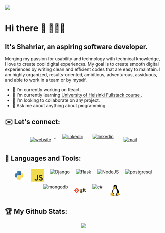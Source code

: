 ![](https://visitor-badge.laobi.icu/badge?page_id=shahsau.shahsau)
# Hi there 👋 👨🏽‍💻
## It's Shahriar, an aspiring software developer.
Merging my passion for usability and technology with technical knowledge, I love to create cool digital experiences. ​My goal is to create smooth digital experiences by writing clean and efficient codes that are easy to maintain. I am highly organized, results-oriented, ambitious, adventurous, assiduous​, and able to work in a team or by myself.
- 🔭  I’m currently working on React.
- 🌱  I’m currently learning <a href="https://fullstackopen.com/en/">University of Helsinki Fullstack course </a>. 
- 👯  I’m looking to collaborate on any project.
- 💬  Ask me about anything about programming.


## ✉️ Let's connect:
<p align="center">
<!--  <a href="https://shahsau.herokuapp.com/" target="_blank" rel="noopener noreferrer"> <img src="https://raw.githubusercontent.com/iconic/open-iconic/master/svg/globe.svg" alt="website" height="40" style="vertical-align:top; margin:10px"> </a>&nbsp;&nbsp; -->
 <a href="https://shahsau.herokuapp.com/" target="_blank" rel="noopener noreferrer"> <img src="https://www.kindpng.com/picc/m/209-2095096_white-globe-clip-art-at-clker-online-icon.png" alt="website" height="40" style="vertical-align:top; margin:10px"> </a>&nbsp;&nbsp;
 <a href="https://www.linkedin.com/in/shahriar-karim-saurov-53a6ba4b/" target="_blank" rel="noopener noreferrer"> <img  src="https://cdn.jsdelivr.net/npm/simple-icons@v3/icons/linkedin.svg" alt="linkedin" height="40" style="vertical-align:top; margin:0px 10px"></a>&nbsp;&nbsp;
 <a href="https://twitter.com/saurov_shahriar" target="_blank" rel="noopener noreferrer"> <img  src="https://cdn.jsdelivr.net/npm/simple-icons@v3/icons/twitter.svg" alt="linkedin" height="40" style="vertical-align:top; margin:0px 10px"></a>&nbsp;&nbsp;
 <a href="mailto:shahriarksaurov@gmail.com"> <img src="https://cdn.jsdelivr.net/npm/simple-icons@v3/icons/gmail.svg" alt="mail" height="40" style="vertical-align:top; margin:10px"></a>
</p>
 

## 🧰 Languages and Tools:
<div align="center">
<img src="https://raw.githubusercontent.com/github/explore/80688e429a7d4ef2fca1e82350fe8e3517d3494d/topics/python/python.png" alt="Python" height="40" style="vertical-align:top; margin:4px">&nbsp;&nbsp;
<img src="https://raw.githubusercontent.com/github/explore/80688e429a7d4ef2fca1e82350fe8e3517d3494d/topics/javascript/javascript.png" alt="Javascript" height="40" style="vertical-align:top; margin:4px">&nbsp;&nbsp;
 <img src="https://www.djangoproject.com/m/img/logos/django-logo-negative.png" alt="Django" height="40" style="vertical-align:top; margin:4px">&nbsp;&nbsp;
<img src="https://upload.wikimedia.org/wikipedia/commons/thumb/3/3c/Flask_logo.svg/330px-Flask_logo.svg.png" alt="Flask" height="40" style="vertical-align:top; margin:4px">&nbsp;&nbsp;
<img src="https://nodejs.org/static/images/logo.svg" alt="NodeJS" height="40" style="vertical-align:top; margin:4px">&nbsp;&nbsp;
<img src="https://upload.wikimedia.org/wikipedia/commons/thumb/2/29/Postgresql_elephant.svg/1200px-Postgresql_elephant.svg.png" alt="postgresql" height="40" style="vertical-align:top; margin:4px">&nbsp;&nbsp;
 <img src="https://upload.wikimedia.org/wikipedia/en/thumb/4/45/MongoDB-Logo.svg/500px-MongoDB-Logo.svg.png" alt="mongodb" height="40" style="vertical-align:top; margin:4px">&nbsp;&nbsp;
<img src="https://raw.githubusercontent.com/github/explore/80688e429a7d4ef2fca1e82350fe8e3517d3494d/topics/git/git.png" alt="Git" height="40" style="vertical-align:top; margin:4px">&nbsp;&nbsp; 
<img src="https://upload.wikimedia.org/wikipedia/commons/thumb/0/0d/C_Sharp_wordmark.svg/180px-C_Sharp_wordmark.svg.png" alt="c#" height="40" style="vertical-align:top; margin:4px" alt="Windows" height="40" style="vertical-align:top; margin:4px">&nbsp;&nbsp;
<img src="https://raw.githubusercontent.com/github/explore/80688e429a7d4ef2fca1e82350fe8e3517d3494d/topics/linux/linux.png" alt="Linux" height="40" style="vertical-align:top; margin:4px" alt="Windows" height="40" style="vertical-align:top; margin:4px">&nbsp;&nbsp;
</div>

 ## :trophy: My Github Stats:
<div align="center">
<img src="https://github-readme-stats.vercel.app/api?username=shahsau&&show_icons=true&title_color=ffffff&icon_color=bb2acf&text_color=daf7dc&bg_color=151515">
<!-- <img align="left" src="https://readme-stats-cfgj2cxdy.vercel.app/api/top-langs/?username=shahsau&title_color=ffffff&icon_color=bb2acf&text_color=daf7dc&bg_color=151515">  -->
 </div> 
